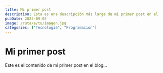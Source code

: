 ```yaml
---
title: Mi primer post
description: Esta es una descripción más larga de mi primer post en el blog. Puede tener varias oraciones para probar el truncado del texto.
pubDate: 2023-09-05
image: /ruta/a/tu/imagen.jpg
categories: ["Tecnología", "Programación"]
---
```


# Mi primer post

Este es el contenido de mi primer post en el blog...
